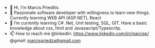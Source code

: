 - 👋 Hi, I’m Marcis Prieditis
- 👀 Passionate software developer with willingness to learn new things. Currently learning WEB API (ASP.NET), React
- 🌱 I’m currently learning C# .Net, Unit testing, SQL, GIT. Have a basic knowledge about css, html and Javasacript/Typescritp.
- 📫 How to reach me @linkedIn: https://www.linkedin.com/in/marcisp/
                      @gmail: marcispriedza@gmail.com



